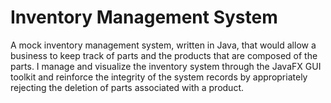 # Inventory Management System
A mock inventory management system, written in Java, that would allow a business to keep track of parts and the products that are composed of the parts. 
I manage and visualize the inventory system through the JavaFX GUI toolkit and reinforce the integrity of the system records by appropriately rejecting the deletion of parts associated with a product.

